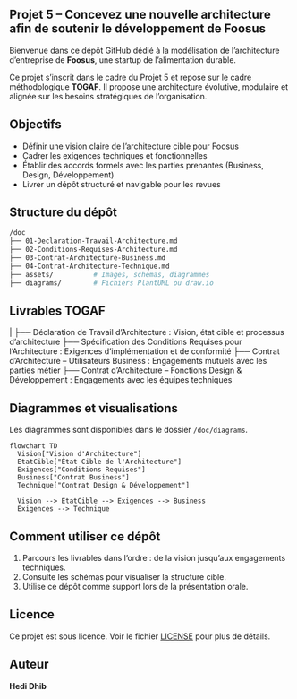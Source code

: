 
## Projet 5 – Concevez une nouvelle architecture afin de soutenir le développement de **Foosus**
Bienvenue dans ce dépôt GitHub dédié à la modélisation de l’architecture d’entreprise de **Foosus**, une startup de l’alimentation durable.

Ce projet s’inscrit dans le cadre du Projet 5 et repose sur le cadre méthodologique **TOGAF**. Il propose une architecture évolutive, modulaire et alignée sur les besoins stratégiques de l’organisation.

## Objectifs
- Définir une vision claire de l’architecture cible pour Foosus
- Cadrer les exigences techniques et fonctionnelles
- Établir des accords formels avec les parties prenantes (Business, Design, Développement)
- Livrer un dépôt structuré et navigable pour les revues

## Structure du dépôt
```bash
/doc
├── 01-Declaration-Travail-Architecture.md
├── 02-Conditions-Requises-Architecture.md
├── 03-Contrat-Architecture-Business.md
├── 04-Contrat-Architecture-Technique.md
├── assets/          # Images, schémas, diagrammes
├── diagrams/        # Fichiers PlantUML ou draw.io
```

## Livrables TOGAF
|
├── Déclaration de Travail d’Architecture : Vision, état cible et processus d’architecture 
├── Spécification des Conditions Requises pour l’Architecture : Exigences d’implémentation et de conformité 
├── Contrat d’Architecture – Utilisateurs Business : Engagements mutuels avec les parties métier 
├── Contrat d’Architecture – Fonctions Design & Développement : Engagements avec les équipes techniques

## Diagrammes et visualisations
Les diagrammes sont disponibles dans le dossier `/doc/diagrams`.
```mermaid
flowchart TD
  Vision["Vision d'Architecture"]
  EtatCible["État Cible de l'Architecture"]
  Exigences["Conditions Requises"]
  Business["Contrat Business"]
  Technique["Contrat Design & Développement"]

  Vision --> EtatCible --> Exigences --> Business
  Exigences --> Technique
```

## Comment utiliser ce dépôt
1. Parcours les livrables dans l’ordre : de la vision jusqu’aux engagements techniques.
2. Consulte les schémas pour visualiser la structure cible.
3. Utilise ce dépôt comme support lors de la présentation orale.

## Licence
Ce projet est sous licence. Voir le fichier [LICENSE](./LICENSE) pour plus de détails.

## Auteur
**Hedi Dhib**  

